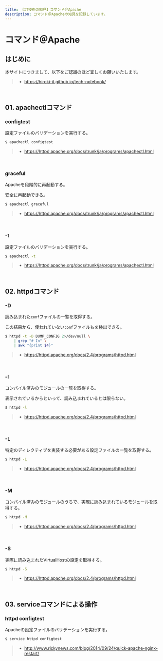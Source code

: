 ```yaml
---
title: 【IT技術の知見】コマンド＠Apache
description: コマンド＠Apacheの知見を記録しています。
---
```


# コマンド＠Apache

## はじめに

本サイトにつきまして、以下をご認識のほど宜しくお願いいたします。

> - https://hiroki-it.github.io/tech-notebook/

<br>

## 01. apachectlコマンド

### configtest

設定ファイルのバリデーションを実行する。

```bash
$ apachectl configtest
```

> - https://httpd.apache.org/docs/trunk/ja/programs/apachectl.html

<br>

### graceful

Apacheを段階的に再起動する。

安全に再起動できる。

```bash
$ apachectl graceful
```

> - https://httpd.apache.org/docs/trunk/ja/programs/apachectl.html

<br>

### -t

設定ファイルのバリデーションを実行する。

```bash
$ apachectl -t
```

> - https://httpd.apache.org/docs/trunk/ja/programs/apachectl.html

<br>

## 02. httpdコマンド

### -D

読み込まれた`conf`ファイルの一覧を取得する。

この結果から、使われていない`conf`ファイルもを検出できる。

```bash
$ httpd -t -D DUMP_CONFIG 2>/dev/null \
    | grep "# In" \
    | awk "{print $4}"
```

> - https://httpd.apache.org/docs/2.4/programs/httpd.html

<br>

### -l

コンパイル済みのモジュールの一覧を取得する。

表示されているからといって、読み込まれているとは限らない。

```bash
$ httpd -l
```

> - https://httpd.apache.org/docs/2.4/programs/httpd.html

<br>

### -L

特定のディレクティブを実装する必要がある設定ファイルの一覧を取得する。

```bash
$ httpd -L
```

> - https://httpd.apache.org/docs/2.4/programs/httpd.html

<br>

### -M

コンパイル済みのモジュールのうちで、実際に読み込まれているモジュールを取得する。

```bash
$ httpd -M
```

> - https://httpd.apache.org/docs/2.4/programs/httpd.html

<br>

### -S

実際に読み込まれたVirtualHostの設定を取得する。

```bash
$ httpd -S
```

> - https://httpd.apache.org/docs/2.4/programs/httpd.html

<br>

## 03. serviceコマンドによる操作

### httpd configtest

Apacheの設定ファイルのバリデーションを実行する。

```bash
$ service httpd configtest
```

> - http://www.rickynews.com/blog/2014/09/24/quick-apache-nginx-restart/

<br>
